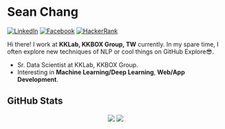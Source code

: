 # Sean Chang

[![LinkedIn](https://img.shields.io/badge/LinkedIn-0077B5?style=for-the-badge&logo=linkedin&logoColor=white)](https://www.linkedin.com/in/r05323028/)
[![Facebook](https://img.shields.io/badge/Facebook-1877F2?style=for-the-badge&logo=facebook&logoColor=white)](https://www.facebook.com/sean50301/)
[![HackerRank](https://img.shields.io/badge/-Hackerrank-2EC866?style=for-the-badge&logo=HackerRank&logoColor=white)](https://www.hackerrank.com/r05323028)

Hi there! I work at **KKLab, KKBOX Group, TW** currently. In my spare time, I often explore new techniques of NLP or cool things on GitHub Explore:sunglasses:.

- Sr. Data Scientist at KKLab, KKBOX Group.
- Interesting in **Machine Learning/Deep Learning**, **Web/App Development**.

## GitHub Stats
<p align="center">
<img align="center" src="https://github-readme-stats.vercel.app/api/top-langs/?username=r05323028&hide=html,Jupyter Notebook,Tex&hide_langs_below=1&theme=default&line_height=27&layout=compact" />
<img align="center" src="https://github-readme-stats.vercel.app/api?username=r05323028&show_icons=true&theme=default&layout=compact" />
</p>
